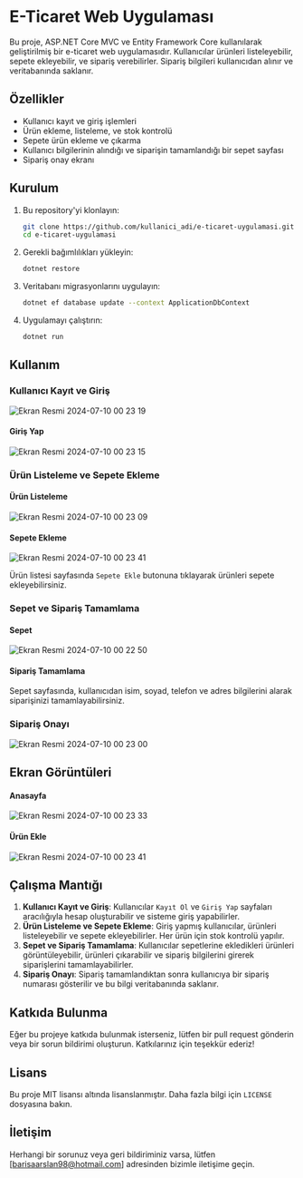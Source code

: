# E-Ticaret Web Uygulaması

Bu proje, ASP.NET Core MVC ve Entity Framework Core kullanılarak geliştirilmiş bir e-ticaret web uygulamasıdır. Kullanıcılar ürünleri listeleyebilir, sepete ekleyebilir, ve sipariş verebilirler. Sipariş bilgileri kullanıcıdan alınır ve veritabanında saklanır.

## Özellikler

- Kullanıcı kayıt ve giriş işlemleri
- Ürün ekleme, listeleme, ve stok kontrolü
- Sepete ürün ekleme ve çıkarma
- Kullanıcı bilgilerinin alındığı ve siparişin tamamlandığı bir sepet sayfası
- Sipariş onay ekranı

## Kurulum

1. Bu repository'yi klonlayın:

    ```bash
    git clone https://github.com/kullanici_adi/e-ticaret-uygulamasi.git
    cd e-ticaret-uygulamasi
    ```

2. Gerekli bağımlılıkları yükleyin:

    ```bash
    dotnet restore
    ```

3. Veritabanı migrasyonlarını uygulayın:

    ```bash
    dotnet ef database update --context ApplicationDbContext
    ```

4. Uygulamayı çalıştırın:

    ```bash
    dotnet run
    ```

## Kullanım

### Kullanıcı Kayıt ve Giriş


![Ekran Resmi 2024-07-10 00 23 19](https://github.com/barisaarslan/E-Ticaret/assets/55956179/11b83c10-0f7a-4171-a091-37d8786d7115)

#### Giriş Yap

![Ekran Resmi 2024-07-10 00 23 15](https://github.com/barisaarslan/E-Ticaret/assets/55956179/36825aec-2ec4-43af-9883-9b6c1a6c4758)

### Ürün Listeleme ve Sepete Ekleme


#### Ürün Listeleme
![Ekran Resmi 2024-07-10 00 23 09](https://github.com/barisaarslan/E-Ticaret/assets/55956179/cabdc2f5-df51-479a-93eb-a72fb2b271fa)

#### Sepete Ekleme

![Ekran Resmi 2024-07-10 00 23 41](https://github.com/barisaarslan/E-Ticaret/assets/55956179/852bf658-b13c-48f7-9a0d-bee30dbd3d37)

Ürün listesi sayfasında `Sepete Ekle` butonuna tıklayarak ürünleri sepete ekleyebilirsiniz.

### Sepet ve Sipariş Tamamlama

#### Sepet

![Ekran Resmi 2024-07-10 00 22 50](https://github.com/barisaarslan/E-Ticaret/assets/55956179/196772ae-f78f-4543-b9d5-cd1873207f87)

#### Sipariş Tamamlama
Sepet sayfasında, kullanıcıdan isim, soyad, telefon ve adres bilgilerini alarak siparişinizi tamamlayabilirsiniz.

### Sipariş Onayı

![Ekran Resmi 2024-07-10 00 23 00](https://github.com/barisaarslan/E-Ticaret/assets/55956179/89cae85e-b8e0-4164-8b05-596174f25883)

## Ekran Görüntüleri

#### Anasayfa

![Ekran Resmi 2024-07-10 00 23 33](https://github.com/barisaarslan/E-Ticaret/assets/55956179/5e05cec7-2748-46db-9776-33a6ae09ab34)

#### Ürün Ekle
![Ekran Resmi 2024-07-10 00 23 41](https://github.com/barisaarslan/E-Ticaret/assets/55956179/66712c3a-97e5-408d-b5d5-8d7dda3d3cd7)

## Çalışma Mantığı

1. **Kullanıcı Kayıt ve Giriş**: Kullanıcılar `Kayıt Ol` ve `Giriş Yap` sayfaları aracılığıyla hesap oluşturabilir ve sisteme giriş yapabilirler.
2. **Ürün Listeleme ve Sepete Ekleme**: Giriş yapmış kullanıcılar, ürünleri listeleyebilir ve sepete ekleyebilirler. Her ürün için stok kontrolü yapılır.
3. **Sepet ve Sipariş Tamamlama**: Kullanıcılar sepetlerine ekledikleri ürünleri görüntüleyebilir, ürünleri çıkarabilir ve sipariş bilgilerini girerek siparişlerini tamamlayabilirler.
4. **Sipariş Onayı**: Sipariş tamamlandıktan sonra kullanıcıya bir sipariş numarası gösterilir ve bu bilgi veritabanında saklanır.

## Katkıda Bulunma

Eğer bu projeye katkıda bulunmak isterseniz, lütfen bir pull request gönderin veya bir sorun bildirimi oluşturun. Katkılarınız için teşekkür ederiz!

## Lisans

Bu proje MIT lisansı altında lisanslanmıştır. Daha fazla bilgi için `LICENSE` dosyasına bakın.

## İletişim

Herhangi bir sorunuz veya geri bildiriminiz varsa, lütfen [barisaarslan98@hotmail.com] adresinden bizimle iletişime geçin.


